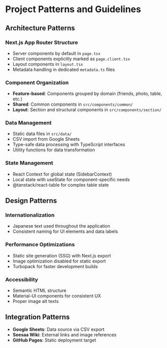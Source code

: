 # Project Patterns and Guidelines

## Architecture Patterns

### Next.js App Router Structure
- Server components by default in `page.tsx`
- Client components explicitly marked as `page.client.tsx`
- Layout components in `layout.tsx`
- Metadata handling in dedicated `metadata.ts` files

### Component Organization
- **Feature-based**: Components grouped by domain (friends, photo, table, etc.)
- **Shared**: Common components in `src/components/common/`
- **Layout**: Section and structural components in `src/components/section/`

### Data Management
- Static data files in `src/data/`
- CSV import from Google Sheets
- Type-safe data processing with TypeScript interfaces
- Utility functions for data transformation

### State Management
- React Context for global state (SidebarContext)
- Local state with useState for component-specific needs
- @tanstack/react-table for complex table state

## Design Patterns

### Internationalization
- Japanese text used throughout the application
- Consistent naming for UI elements and data labels

### Performance Optimizations
- Static site generation (SSG) with Next.js export
- Image optimization disabled for static export
- Turbopack for faster development builds

### Accessibility
- Semantic HTML structure
- Material-UI components for consistent UX
- Proper image alt texts

## Integration Patterns
- **Google Sheets**: Data source via CSV export
- **Seesaa Wiki**: External links and image references
- **GitHub Pages**: Static deployment target